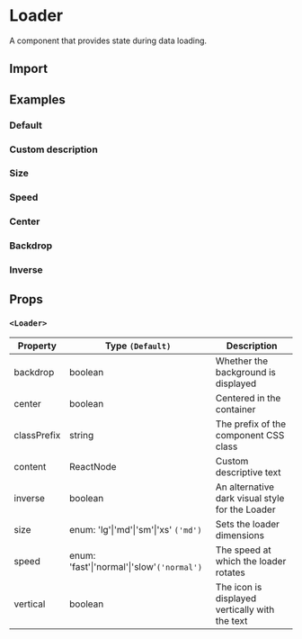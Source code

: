 # Loader

A component that provides state during data loading.

## Import

<!--{include:(components/loader/fragments/import.md)}-->

## Examples

### Default

<!--{include:`basic.md`}-->

### Custom description

<!--{include:`content.md`}-->

### Size

<!--{include:`size.md`}-->

### Speed

<!--{include:`speed.md`}-->

### Center

<!--{include:`center.md`}-->

### Backdrop

<!--{include:`backdrop.md`}-->

### Inverse

<!--{include:`inverse.md`}-->

## Props

### `<Loader>`

| Property    | Type `(Default)`                                   | Description                                     |
| ----------- | -------------------------------------------------- | ----------------------------------------------- |
| backdrop    | boolean                                            | Whether the background is displayed             |
| center      | boolean                                            | Centered in the container                       |
| classPrefix | string                                             | The prefix of the component CSS class           |
| content     | ReactNode                                          | Custom descriptive text                         |
| inverse     | boolean                                            | An alternative dark visual style for the Loader |
| size        | enum: 'lg'&#124;'md'&#124;'sm'&#124;'xs' `('md')`  | Sets the loader dimensions                      |
| speed       | enum: 'fast'&#124;'normal'&#124;'slow'`('normal')` | The speed at which the loader rotates           |
| vertical    | boolean                                            | The icon is displayed vertically with the text  |
